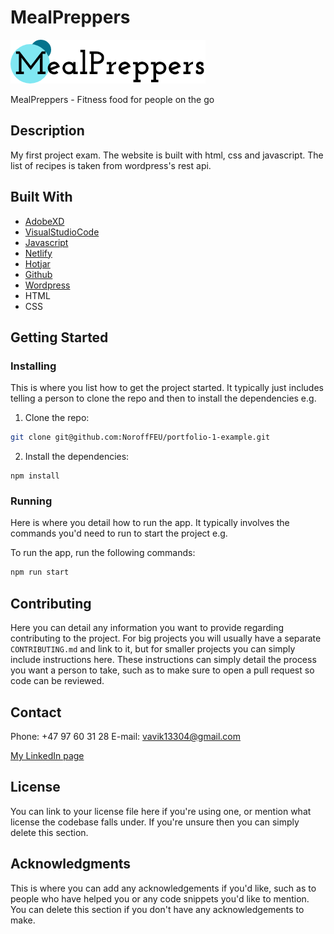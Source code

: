 # MealPreppers

![image](images/Logo.png)

MealPreppers - Fitness food for people on the go
## Description

My first project exam. The website is built with html, css and javascript. The list of recipes is taken from wordpress's rest api.


## Built With

- [AdobeXD](https://helpx.adobe.com/no/xd/)
- [VisualStudioCode](https://code.visualstudio.com/)
- [Javascript](https://www.javascript.com/)
- [Netlify](https://www.netlify.com/)
- [Hotjar](https://www.hotjar.com/)
- [Github](https://github.com/)
- [Wordpress](https://wordpress.org/)
- HTML
- CSS


## Getting Started

### Installing

This is where you list how to get the project started. It typically just includes telling a person to clone the repo and then to install the dependencies e.g.

1. Clone the repo:

```bash
git clone git@github.com:NoroffFEU/portfolio-1-example.git
```

2. Install the dependencies:

```
npm install
```

### Running

Here is where you detail how to run the app. It typically involves the commands you'd need to run to start the project e.g.

To run the app, run the following commands:

```bash
npm run start
```

## Contributing

Here you can detail any information you want to provide regarding contributing to the project. For big projects you will usually have a separate `CONTRIBUTING.md` and link to it, but for smaller projects you can simply include instructions here. These instructions can simply detail the process you want a person to take, such as to make sure to open a pull request so code can be reviewed.

## Contact
Phone: +47 97 60 31 28
E-mail: vavik13304@gmail.com

[My LinkedIn page](www.linkedin.com/in/håvard-vavik-9a0401126)

## License

You can link to your license file here if you're using one, or mention what license the codebase falls under. If you're unsure then you can simply delete this section.

## Acknowledgments

This is where you can add any acknowledgements if you'd like, such as to people who have helped you or any code snippets you'd like to mention. You can delete this section if you don't have any acknowledgements to make.
